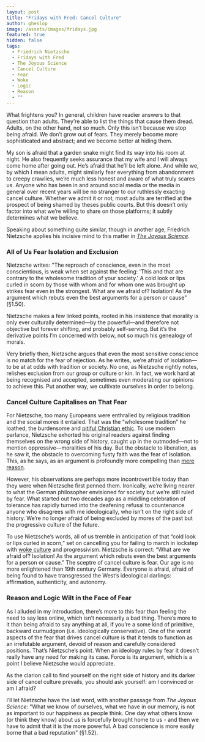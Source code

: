 ```yaml
---
layout: post
title: "Fridays with Fred: Cancel Culture"
author: gheslop
image: /assets/images/fridays.jpg
featured: true
hidden: false
tags:
  - Friedrich Nietzsche
  - Fridays with Fred
  - The Joyous Science
  - Cancel Culture
  - Fear
  - Woke
  - Logic
  - Reason
  - ""
---
```

What frightens you? In general, children have readier answers to that question than adults. They’re able to list the things that cause them dread. Adults, on the other hand, not so much. Only this isn’t because we stop being afraid. We don’t grow out of fears. They merely become more sophisticated and abstract; and we become better at hiding them.

My son is afraid that a garden snake might find its way into his room at night. He also frequently seeks assurance that my wife and I will always come home after going out. He’s afraid that he’ll be left alone. And while we, by which I mean adults, might similarly fear everything from abandonment to creepy crawlies, we’re much less honest and aware of what truly scares us. Anyone who has been in and around social media or the media in general over recent years will be no stranger to our ruthlessly exacting cancel culture. Whether we admit it or not, most adults are terrified at the prospect of being shamed by theses public courts. But this doesn’t only factor into what we’re willing to share on those platforms; it subtly determines what we believe.

Speaking about something quite similar, though in another age, Friedrich Nietzsche applies his incisive mind to this matter in [*The* *Joyous Science*](https://en.wikipedia.org/wiki/The_Gay_Science).

### All of Us Fear Isolation and Exclusion

Nietzsche writes: "The reproach of conscience, even in the most conscientious, is weak when set against the feeling: 'This and that are contrary to the wholesome tradition of your society.' A cold look or lips curled in scorn by those with whom and for whom one was brought up strikes fear even in the strongest. What are we afraid of? Isolation! As the argument which rebuts even the best arguments for a person or cause" (§1.50).

Nietzsche makes a few linked points, rooted in his insistence that morality is only ever culturally determined—by the powerful—and therefore not objective but forever shifting, and probably self-serving. But it’s the derivative points I’m concerned with below, not so much his genealogy of morals.

Very briefly then, Nietzsche argues that even the most sensitive conscience is no match for the fear of rejection. As he writes, we’re afraid of isolation—to be at at odds with tradition or society. No one, as Nietzsche rightly notes, relishes exclusion from our group or culture or kin. In fact, we work hard at being recognised and accepted, sometimes even moderating our opinions to achieve this. Put another way, we cultivate ourselves in order to belong.

### Cancel Culture Capitalises on That Fear

For Nietzsche, too many Europeans were enthralled by religious tradition and the social mores it entailed. That was the “wholesome tradition” he loathed, the burdensome and [pitiful Christian ethic](https://rekindle.co.za/content/2022-11-04-fridays-with-fred-pitiful-christians). To use modern parlance, Nietzsche exhorted his original readers against finding themselves on the wrong side of history, caught up in the outmoded—not to mention oppressive—moralities of his day. But the obstacle to liberation, as he saw it, the obstacle to overcoming fusty faith was the fear of isolation. This, as he says, as an argument is profoundly more compelling than [mere reason](https://rekindle.co.za/content/2020-10-08-a-note-on-satire).

However, his observations are perhaps more incontrovertible today than they were when Nietzsche first penned them. Ironically, we’re living nearer to what the German philosopher envisioned for society but we’re still ruled by fear. What started out two decades ago as a middling celebration of tolerance has rapidly turned into the deafening refusal to countenance anyone who disagrees with me ideologically, who isn’t on the right side of history. We’re no longer afraid of being excluded by mores of the past but the progressive culture of the future.

To use Nietzsche’s words, all of us tremble in anticipation of that “cold look or lips curled in scorn,” set on cancelling you for failing to march in lockstep with [woke culture](https://rekindle.co.za/content/2020-10-30-fridays-with-fred-nietzsche) and progressivism. Nietzsche is correct: “What are we afraid of? Isolation! As the argument which rebuts even the best arguments for a person or cause.” The sceptre of cancel culture is fear. Our age is no more enlightened than 19th century Germany. Everyone is afraid, afraid of being found to have transgressed the West’s ideological darlings: affirmation, authenticity, and autonomy.

### Reason and Logic Wilt in the Face of Fear

As I alluded in my introduction, there’s more to this fear than feeling the need to say less online, which isn’t necessarily a bad thing. There’s more to it than being afraid to say anything at all, if you’re a some kind of primitive, backward curmudgeon (i.e. ideologically conservative). One of the worst aspects of the fear that drives cancel culture is that it tends to function as an irrefutable argument, devoid of reason and carefully considered positions. That’s Nietzsche’s point. When an ideology rules by fear it doesn’t really have any need for making its case. Force is its argument, which is a point I believe Nietzsche would appreciate.

As the clarion call to find yourself on the right side of history and its darker side of cancel culture prevails, you should ask yourself: am I convinced or am I afraid?

I’ll let Nietzsche have the last word, with another passage from *The Joyous Science:* "What we know of ourselves, what we have in our memory, is not as important to our happiness as people think. One day what others know (or think they know) about us is forcefully brought home to us - and then we have to admit that it is the more powerful. A bad conscience is more easily borne that a bad reputation" (§1.52).
